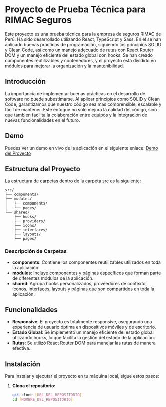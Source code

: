 # Proyecto de Prueba Técnica para RIMAC Seguros

Este proyecto es una prueba técnica para la empresa de seguros RIMAC de Perú. Ha sido desarrollado utilizando React, TypeScript y Sass. En él se han aplicado buenas prácticas de programación, siguiendo los principios SOLID y Clean Code, así como un manejo adecuado de rutas con React Router DOM y un manejo eficiente del estado global con hooks. Se han creado componentes reutilizables y contenedores, y el proyecto está dividido en módulos para mejorar la organización y la mantenibilidad.


## Introducción
La importancia de implementar buenas prácticas en el desarrollo de software no puede subestimarse. Al aplicar principios como SOLID y Clean Code, garantizamos que nuestro código sea más comprensible, escalable y fácil de mantener. Este enfoque no solo mejora la calidad del código, sino que también facilita la colaboración entre equipos y la integración de nuevas funcionalidades en el futuro.

## Demo
Puedes ver un demo en vivo de la aplicación en el siguiente enlace: [Demo del Proyecto](https://rimac-prueba-tecnica-mci1.vercel.app/)

## Estructura del Proyecto
La estructura de carpetas dentro de la carpeta src es la siguiente:


```plaintext
src/
├── components/
├── modules/
│   ├── components/
│   └── pages/
└── shared/
    ├── hooks/
    ├── providers/
    ├── icons/
    ├── interfaces/
    ├── layouts/
    └── pages/
```



### Descripción de Carpetas

- **components**: Contiene los componentes reutilizables utilizados en toda la aplicación.
- **modules**: Incluye componentes y páginas específicos que forman parte de diferentes módulos de la aplicación.
- **shared**: Agrupa hooks personalizados, proveedores de contexto, íconos, interfaces, layouts y páginas que son compartidos en toda la aplicación.

## Funcionalidades

- **Responsive**: El proyecto es totalmente responsive, asegurando una experiencia de usuario óptima en dispositivos móviles y de escritorio.
- **Estado Global**: Se implementó un manejo eficiente del estado global utilizando hooks, lo que facilita la gestión del estado de la aplicación.
- **Rutas**: Se utilizó React Router DOM para manejar las rutas de manera efectiva.

## Instalación

Para instalar y ejecutar el proyecto en tu máquina local, sigue estos pasos:

1. **Clona el repositorio:**
   ```bash
   git clone [URL_DEL_REPOSITORIO]
   cd [NOMBRE_DEL_REPOSITORIO]

